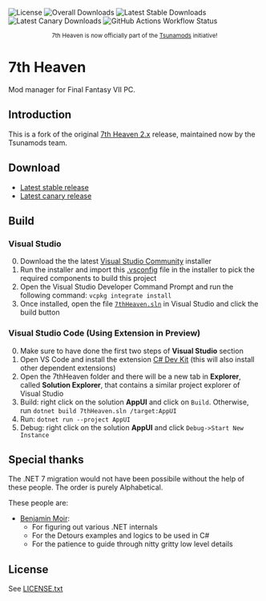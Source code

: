 ![License](https://img.shields.io/github/license/tsunamods-codes/7th-Heaven) ![Overall Downloads](https://img.shields.io/github/downloads/tsunamods-codes/7th-Heaven/total?label=Overall%20Downloads) ![Latest Stable Downloads](https://img.shields.io/github/downloads/tsunamods-codes/7th-Heaven/latest/total?label=Latest%20Stable%20Downloads&sort=semver) ![Latest Canary Downloads](https://img.shields.io/github/downloads/tsunamods-codes/7th-Heaven/canary/total?label=Latest%20Canary%20Downloads) ![GitHub Actions Workflow Status](https://github.com/tsunamods-codes/7th-Heaven/actions/workflows/main-4.4.0.yml/badge.svg?branch=master)

<div align="center">
  <img src="https://github.com/tsunamods-codes/7th-Heaven/blob/master/.logo/app.png" alt="">
  <br><small>7th Heaven is now officially part of the <a href="https://www.tsunamods.com/">Tsunamods</a> initiative!</small>
</div>

# 7th Heaven

Mod manager for Final Fantasy VII PC.

## Introduction

This is a fork of the original [7th Heaven 2.x](https://github.com/unab0mb/7h) release, maintained now by the Tsunamods team.

## Download

- [Latest stable release](https://github.com/tsunamods-codes/7th-Heaven/releases/latest)
- [Latest canary release](https://github.com/tsunamods-codes/7th-Heaven/releases/tag/canary)

## Build

### Visual Studio

0. Download the the latest [Visual Studio Community](https://visualstudio.microsoft.com/vs/community/) installer
1. Run the installer and import this [.vsconfig](.vsconfig) file in the installer to pick the required components to build this project
2. Open the Visual Studio Developer Command Prompt and run the following command: `vcpkg integrate install`
3. Once installed, open the file [`7thHeaven.sln`](7thHeaven.sln) in Visual Studio and click the build button

### Visual Studio Code (Using Extension in Preview)

0. Make sure to have done the first two steps of **Visual Studio** section
1. Open VS Code and install the extension [C# Dev Kit](https://marketplace.visualstudio.com/items?itemName=ms-dotnettools.csdevkit) (this will also install other dependent extensions)
2. Open the 7thHeaven folder and there will be a new tab in **Explorer**, called **Solution Explorer**, that contains a similar project explorer of Visual Studio
3. Build: right click on the solution **AppUI** and click on `Build`. Otherwise, run `dotnet build 7thHeaven.sln /target:AppUI`
4. Run: `dotnet run --project AppUI`
5. Debug: right click on the solution **AppUI** and click `Debug->Start New Instance`

## Special thanks

The .NET 7 migration would not have been possibile without the help of these people. The order is purely Alphabetical.

These people are:

- [Benjamin Moir](https://github.com/DaZombieKiller):
  - For figuring out various .NET internals
  - For the Detours examples and logics to be used in C#
  - For the patience to guide through nitty gritty low level details

## License

See [LICENSE.txt](LICENSE.txt)
